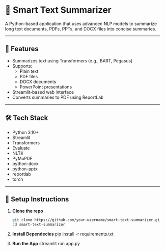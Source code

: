 # 🧠 Smart Text Summarizer

A Python-based application that uses advanced NLP models to summarize long text documents, PDFs, PPTs, and DOCX files into concise summaries.

---

## 🚀 Features
- Summarizes text using Transformers (e.g., BART, Pegasus)
- Supports:
  - Plain text
  - PDF files
  - DOCX documents
  - PowerPoint presentations
- Streamlit-based web interface
- Converts summaries to PDF using ReportLab

---

## 🛠️ Tech Stack
- Python 3.10+
- Streamlit
- Transformers
- Evaluate
- NLTK
- PyMuPDF
- python-docx
- python-pptx
- reportlab
- torch

---

## 🔧 Setup Instructions

1. **Clone the repo**  
   ```bash
   git clone https://github.com/your-username/smart-text-summarizer.git
   cd smart-text-summarizer

2. **Install Dependecies**
   pip install -r requirements.txt


2. **Run the App**
    streamlit run app.py
 
